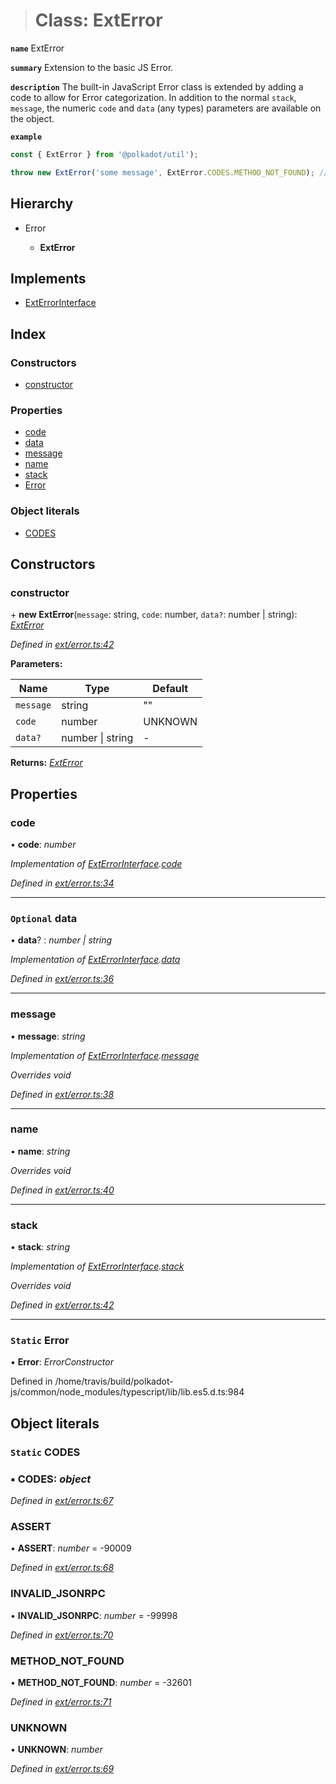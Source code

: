 > # Class: ExtError

**`name`** ExtError

**`summary`** Extension to the basic JS Error.

**`description`** 
The built-in JavaScript Error class is extended by adding a code to allow for Error categorization. In addition to the normal `stack`, `message`, the numeric `code` and `data` (any types) parameters are available on the object.

**`example`** 
<BR>

```javascript
const { ExtError } from '@polkadot/util');

throw new ExtError('some message', ExtError.CODES.METHOD_NOT_FOUND); // => error.code = -32601
```

## Hierarchy

* Error

  * **ExtError**

## Implements

* [ExtErrorInterface](../interfaces/_types_.exterrorinterface.md)

## Index

### Constructors

* [constructor](_ext_error_.exterror.md#constructor)

### Properties

* [code](_ext_error_.exterror.md#code)
* [data](_ext_error_.exterror.md#optional-data)
* [message](_ext_error_.exterror.md#message)
* [name](_ext_error_.exterror.md#name)
* [stack](_ext_error_.exterror.md#stack)
* [Error](_ext_error_.exterror.md#static-error)

### Object literals

* [CODES](_ext_error_.exterror.md#static-codes)

## Constructors

###  constructor

\+ **new ExtError**(`message`: string, `code`: number, `data?`: number | string): *[ExtError](_ext_error_.exterror.md)*

*Defined in [ext/error.ts:42](https://github.com/polkadot-js/common/blob/22e76c1/packages/util/src/ext/error.ts#L42)*

**Parameters:**

Name | Type | Default |
------ | ------ | ------ |
`message` | string | "" |
`code` | number |  UNKNOWN |
`data?` | number \| string | - |

**Returns:** *[ExtError](_ext_error_.exterror.md)*

## Properties

###  code

• **code**: *number*

*Implementation of [ExtErrorInterface](../interfaces/_types_.exterrorinterface.md).[code](../interfaces/_types_.exterrorinterface.md#code)*

*Defined in [ext/error.ts:34](https://github.com/polkadot-js/common/blob/22e76c1/packages/util/src/ext/error.ts#L34)*

___

### `Optional` data

• **data**? : *number | string*

*Implementation of [ExtErrorInterface](../interfaces/_types_.exterrorinterface.md).[data](../interfaces/_types_.exterrorinterface.md#optional-data)*

*Defined in [ext/error.ts:36](https://github.com/polkadot-js/common/blob/22e76c1/packages/util/src/ext/error.ts#L36)*

___

###  message

• **message**: *string*

*Implementation of [ExtErrorInterface](../interfaces/_types_.exterrorinterface.md).[message](../interfaces/_types_.exterrorinterface.md#message)*

*Overrides void*

*Defined in [ext/error.ts:38](https://github.com/polkadot-js/common/blob/22e76c1/packages/util/src/ext/error.ts#L38)*

___

###  name

• **name**: *string*

*Overrides void*

*Defined in [ext/error.ts:40](https://github.com/polkadot-js/common/blob/22e76c1/packages/util/src/ext/error.ts#L40)*

___

###  stack

• **stack**: *string*

*Implementation of [ExtErrorInterface](../interfaces/_types_.exterrorinterface.md).[stack](../interfaces/_types_.exterrorinterface.md#stack)*

*Overrides void*

*Defined in [ext/error.ts:42](https://github.com/polkadot-js/common/blob/22e76c1/packages/util/src/ext/error.ts#L42)*

___

### `Static` Error

▪ **Error**: *ErrorConstructor*

Defined in /home/travis/build/polkadot-js/common/node_modules/typescript/lib/lib.es5.d.ts:984

## Object literals

### `Static` CODES

### ▪ **CODES**: *object*

*Defined in [ext/error.ts:67](https://github.com/polkadot-js/common/blob/22e76c1/packages/util/src/ext/error.ts#L67)*

###  ASSERT

• **ASSERT**: *number* =  -90009

*Defined in [ext/error.ts:68](https://github.com/polkadot-js/common/blob/22e76c1/packages/util/src/ext/error.ts#L68)*

###  INVALID_JSONRPC

• **INVALID_JSONRPC**: *number* =  -99998

*Defined in [ext/error.ts:70](https://github.com/polkadot-js/common/blob/22e76c1/packages/util/src/ext/error.ts#L70)*

###  METHOD_NOT_FOUND

• **METHOD_NOT_FOUND**: *number* =  -32601

*Defined in [ext/error.ts:71](https://github.com/polkadot-js/common/blob/22e76c1/packages/util/src/ext/error.ts#L71)*

###  UNKNOWN

• **UNKNOWN**: *number*

*Defined in [ext/error.ts:69](https://github.com/polkadot-js/common/blob/22e76c1/packages/util/src/ext/error.ts#L69)*